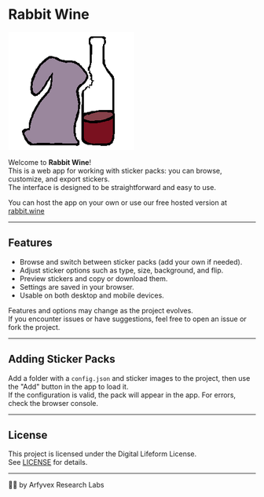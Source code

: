 # Rabbit Wine

![Rabbit Wine Logo](rabbitwine.png)

Welcome to **Rabbit Wine**!  
This is a web app for working with sticker packs: you can browse, customize, and export stickers.  
The interface is designed to be straightforward and easy to use.

You can host the app on your own or use our free hosted version at [rabbit.wine](http://rabbit.wine)

---

## Features

- Browse and switch between sticker packs (add your own if needed).
- Adjust sticker options such as type, size, background, and flip.
- Preview stickers and copy or download them.
- Settings are saved in your browser.
- Usable on both desktop and mobile devices.

Features and options may change as the project evolves.  
If you encounter issues or have suggestions, feel free to open an issue or fork the project.

---

## Adding Sticker Packs

Add a folder with a `config.json` and sticker images to the project, then use the "Add" button in the app to load it.  
If the configuration is valid, the pack will appear in the app. For errors, check the browser console.

---

## License

This project is licensed under the Digital Lifeform License.  
See [LICENSE](LICENSE) for details.

---

🐰🍷 by Arfyvex Research Labs
